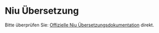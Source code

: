 # Niu Übersetzung

Bitte überprüfen Sie: [Offizielle Niu Übersetzungsdokumentation](https://niutrans.com/documents/contents/question/1) direkt.
